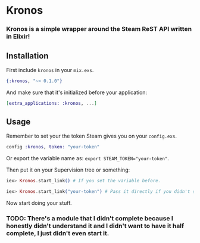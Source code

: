 # Kronos

### Kronos is a simple wrapper around the Steam ReST API written in Elixir!

## Installation
First include `kronos` in your `mix.exs`.

```elixir
{:kronos, "~> 0.1.0"}
```

And make sure that it's initialized before your application:

```elixir
[extra_applications: :kronos, ...]
```

## Usage
Remember to set your the token Steam gives you on your `config.exs`.

```elixir
config :kronos, token: "your-token"
```

Or export the variable name as: `export STEAM_TOKEN="your-token"`.

Then put it on your Supervision tree or something:

```elixir
iex> Kronos.start_link() # If you set the variable before.

iex> Kronos.start_link("your-token") # Pass it directly if you didn't set it before.
```

Now start doing your stuff.

### TODO: There's a module that I didn't complete because I honestly didn't understand it and I didn't want to have it half complete, I just didn't even start it.
